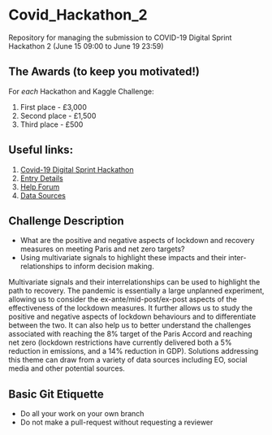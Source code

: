 # Covid_Hackathon_2
Repository for managing the submission to COVID-19 Digital Sprint Hackathon 2 (June 15 09:00 to June 19 23:59)

## The Awards (to keep you motivated!)
For *each* Hackathon and Kaggle Challenge:

1. First place - £3,000
2. Second place - £1,500
3. Third place - £500 

## Useful links:
1. [Covid-19 Digital Sprint Hackathon](https://digitalenvironment.org/home/covid-19-digital-sprint-hackathons/#entry)
2. [Entry Details](https://digitalenvironment.org/home/covid-19-digital-sprint-hackathons/#entry)
3. [Help Forum](https://digitalenvironment.org/forum/)
4. [Data Sources](https://digitalenvironment.org/home/covid-19-digital-sprint-hackathons/covid-19-hackathons-data-resources/)

## Challenge Description
* What are the positive and negative aspects of lockdown and recovery measures on meeting Paris and net zero targets?
* Using multivariate signals to highlight these impacts and their inter-relationships to inform decision making.

Multivariate signals and their interrelationships can be used to highlight the path to recovery. The pandemic is essentially a large unplanned experiment, allowing us to consider the ex-ante/mid-post/ex-post aspects of the effectiveness of the lockdown measures. It further allows us to study the positive and negative aspects of lockdown behaviours and to differentiate between the two. It can also help us to better understand the challenges associated with reaching the 8% target of the Paris Accord and reaching net zero (lockdown restrictions have currently delivered both a 5% reduction in emissions, and a 14% reduction in GDP). Solutions addressing this theme can draw from a variety of data sources including EO, social media and other potential sources.

## Basic Git Etiquette
* Do all your work on your own branch
* Do not make a pull-request without requesting a reviewer
